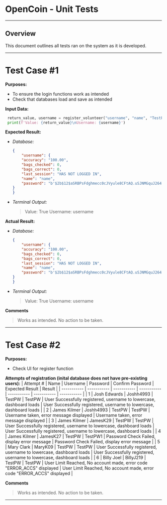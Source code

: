 # OpenCoin - Unit Tests

---

## Overview

This document outlines all tests ran on the system as it is developed.

---

# Test Case #1

**Purposes:**
 - To ensure the login functions work as intended
 - Check that databases load and save as intended

**Input Data:**
```python
 return_value, username = register_volunteer("username", "name", "TestPassword")
 print(f'Value: {return_value}\nUsername: {username}')
```

**Expected Result:**
 - *Database:*
    ```json
    {
        "username": {
        "accuracy": "100.00",
        "bags_checked": 0,
        "bags_correct": 0,
        "last_session": "HAS NOT LOGGED IN",
        "name": "name",
        "password": "b'$2b$12$aSRBPsFdghmecc0cJVyule8CFtAQ.uSJNMGquJ264cVpHcez5I6pO'"
    }
    }
    ```
  - *Terminal Output:*
    > Value: True
    > Username: username

**Actual Result:**
 - *Database:*
    ```json
    {
        "username": {
        "accuracy": "100.00",
        "bags_checked": 0,
        "bags_correct": 0,
        "last_session": "HAS NOT LOGGED IN",
        "name": "name",
        "password": "b'$2b$12$aSRBPsFdghmecc0cJVyule8CFtAQ.uSJNMGquJ264cVpHcez5I6pO'"
    }
    }
    ```
  - *Terminal Output:*
    > Value: True
    > Username: username

**Comments**
 > Works as intended. No action to be taken.

 ---

 # Test Case #2

**Purposes:**
 - Check UI for register function

  **Attempts of registration (inital database does not have pre-existing users):**
  | Attempt # | Name | Username | Password | Confirm Password | Expected Result | Result |
| ----------- | ----------- | ----------- | ----------- | ----------- | ----------- | ----------- |
| 1 | Josh Edwards | Joshh4993 | TestPW | TestPW | User Successfully registered, username to lowercase, dashboard loads | User Successfully registered, username to lowercase, dashboard loads |
| 2 | James Kilmer | Joshh4993 | TestPW | TestPW | Username taken, error message displayed | Username taken, error message displayed |
| 3 | James Kilmer | JamesK29 | TestPW | TestPW | User Successfully registered, username to lowercase, dashboard loads | User Successfully registered, username to lowercase, dashboard loads |
| 4 | James Kilmer | JamesK27 | TestPW | TestPW1 | Password Check Failed, display error message | Password Check Failed, display error message |
| 5 | Mary Clark | MaryK09 | TestPW | TestPW | User Successfully registered, username to lowercase, dashboard loads | User Successfully registered, username to lowercase, dashboard loads |
| 6 | Billy Joel | BillyJ219 | TestPW | TestPW | User Limit Reached, No account made, error code "ERROR_ACCS" displayed | User Limit Reached, No account made, error code "ERROR_ACCS" displayed |


**Comments**
 > Works as intended. No action to be taken.

 ---